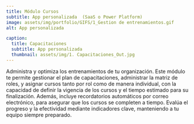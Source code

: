```yaml
---
title: Módulo Cursos 
subtitle: App personalizada  (SaaS o Power Platform) 
image: assets/img/portfolio/GIFS/1_Gestion de entrenamientos.gif
alt: App personalizada

caption:
  title: Capacitaciones
  subtitle: App personalizada        
  thumbnail: assets/img/1. Capacitaciones_Out.jpg 
---
```

Administra y optimiza los entrenamientos de tu organización. Este módulo te permite gestionar el plan de capacitaciones, administrar la matriz de roles, y asignar cursos tanto por rol como de manera individual, con la capacidad de definir la vigencia de los cursos y el tiempo estimado para su finalización. Además, incluye recordatorios automáticos por correo electrónico, para asegurar que los cursos se completen a tiempo. Evalúa el progreso y la efectividad mediante indicadores clave, manteniendo a tu equipo siempre preparado.


